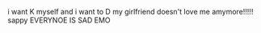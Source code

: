 i want K myself and i want to D 
my girlfriend doesn't love me amymore!!!!!
sappy
EVERYNOE IS SAD
EMO

